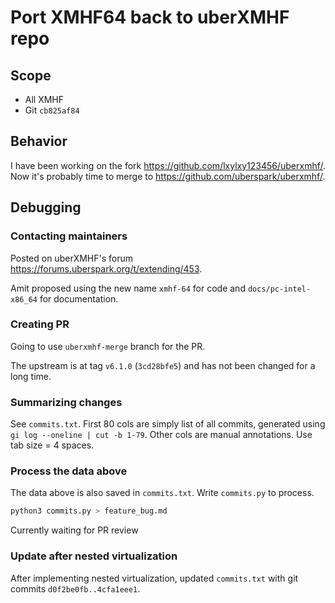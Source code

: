 # Port XMHF64 back to uberXMHF repo

## Scope
* All XMHF
* Git `cb825af84`

## Behavior
I have been working on the fork <https://github.com/lxylxy123456/uberxmhf/>.
Now it's probably time to merge to <https://github.com/uberspark/uberxmhf/>.

## Debugging

### Contacting maintainers
Posted on uberXMHF's forum <https://forums.uberspark.org/t/extending/453>.

Amit proposed using the new name `xmhf-64` for code and `docs/pc-intel-x86_64`
for documentation.

### Creating PR

Going to use `uberxmhf-merge` branch for the PR.

The upstream is at tag `v6.1.0` (`3cd28bfe5`) and has not been changed for a
long time.

### Summarizing changes

See `commits.txt`. First 80 cols are simply list of all commits, generated
using `gi log --oneline | cut -b 1-79`. Other cols are manual annotations.
Use tab size = 4 spaces.

### Process the data above

The data above is also saved in `commits.txt`. Write `commits.py` to process.

```sh
python3 commits.py > feature_bug.md
```

Currently waiting for PR review

### Update after nested virtualization

After implementing nested virtualization, updated `commits.txt` with git
commits `d0f2be0fb..4cfa1eee1`.

